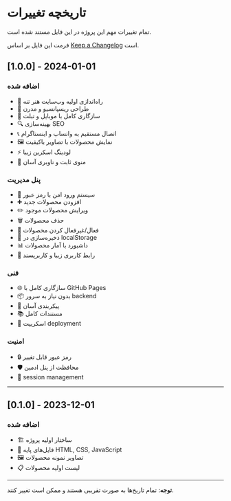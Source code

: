 # تاریخچه تغییرات

تمام تغییرات مهم این پروژه در این فایل مستند شده است.

فرمت این فایل بر اساس [Keep a Changelog](https://keepachangelog.com/en/1.0.0/) است.

## [1.0.0] - 2024-01-01

### اضافه شده
- 🎉 راه‌اندازی اولیه وب‌سایت هنر تنه
- 🎨 طراحی ریسپانسیو و مدرن
- 📱 سازگاری کامل با موبایل و تبلت
- 🔍 بهینه‌سازی SEO
- 📞 اتصال مستقیم به واتساپ و اینستاگرام
- 🖼️ نمایش محصولات با تصاویر باکیفیت
- ⚡ لودینگ اسکرین زیبا
- 🧭 منوی ثابت و ناوبری آسان

### پنل مدیریت
- 🔐 سیستم ورود امن با رمز عبور
- ➕ افزودن محصولات جدید
- ✏️ ویرایش محصولات موجود
- 🗑️ حذف محصولات
- 🔄 فعال/غیرفعال کردن محصولات
- 💾 ذخیره‌سازی در localStorage
- 📊 داشبورد با آمار محصولات
- 🎨 رابط کاربری زیبا و کاربرپسند

### فنی
- 🌐 سازگاری کامل با GitHub Pages
- 📦 بدون نیاز به سرور backend
- 🔧 پیکربندی آسان
- 📚 مستندات کامل
- 🚀 اسکریپت deployment

### امنیت
- 🔒 رمز عبور قابل تغییر
- 🛡️ محافظت از پنل ادمین
- 🔐 session management

---

## [0.1.0] - 2023-12-01

### اضافه شده
- 🏗️ ساختار اولیه پروژه
- 📝 فایل‌های پایه HTML, CSS, JavaScript
- 🖼️ تصاویر نمونه محصولات
- 📋 لیست اولیه محصولات

---

**توجه**: تمام تاریخ‌ها به صورت تقریبی هستند و ممکن است تغییر کنند.
